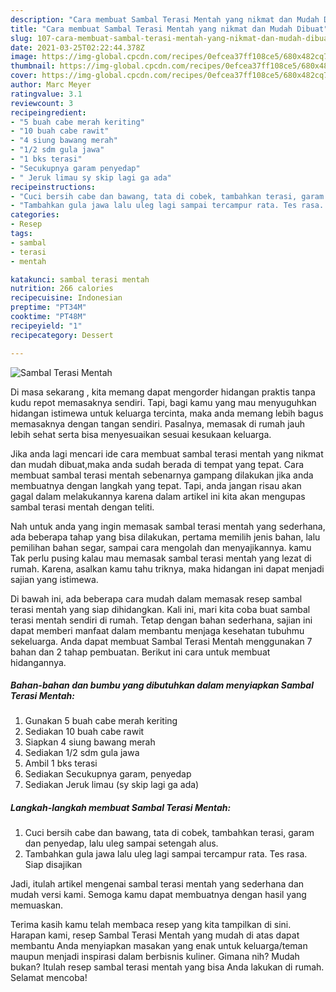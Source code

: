 ```yaml
---
description: "Cara membuat Sambal Terasi Mentah yang nikmat dan Mudah Dibuat"
title: "Cara membuat Sambal Terasi Mentah yang nikmat dan Mudah Dibuat"
slug: 107-cara-membuat-sambal-terasi-mentah-yang-nikmat-dan-mudah-dibuat
date: 2021-03-25T02:22:44.378Z
image: https://img-global.cpcdn.com/recipes/0efcea37ff108ce5/680x482cq70/sambal-terasi-mentah-foto-resep-utama.jpg
thumbnail: https://img-global.cpcdn.com/recipes/0efcea37ff108ce5/680x482cq70/sambal-terasi-mentah-foto-resep-utama.jpg
cover: https://img-global.cpcdn.com/recipes/0efcea37ff108ce5/680x482cq70/sambal-terasi-mentah-foto-resep-utama.jpg
author: Marc Meyer
ratingvalue: 3.1
reviewcount: 3
recipeingredient:
- "5 buah cabe merah keriting"
- "10 buah cabe rawit"
- "4 siung bawang merah"
- "1/2 sdm gula jawa"
- "1 bks terasi"
- "Secukupnya garam penyedap"
- " Jeruk limau sy skip lagi ga ada"
recipeinstructions:
- "Cuci bersih cabe dan bawang, tata di cobek, tambahkan terasi, garam dan penyedap, lalu uleg sampai setengah alus."
- "Tambahkan gula jawa lalu uleg lagi sampai tercampur rata. Tes rasa. Siap disajikan"
categories:
- Resep
tags:
- sambal
- terasi
- mentah

katakunci: sambal terasi mentah 
nutrition: 266 calories
recipecuisine: Indonesian
preptime: "PT34M"
cooktime: "PT48M"
recipeyield: "1"
recipecategory: Dessert

---
```



![Sambal Terasi Mentah](https://img-global.cpcdn.com/recipes/0efcea37ff108ce5/680x482cq70/sambal-terasi-mentah-foto-resep-utama.jpg)

Di masa  sekarang , kita memang dapat mengorder hidangan praktis tanpa kudu repot memasaknya sendiri. Tapi, bagi kamu yang mau menyuguhkan hidangan istimewa untuk keluarga tercinta, maka anda memang lebih bagus memasaknya dengan tangan sendiri. Pasalnya, memasak di rumah jauh lebih sehat serta bisa menyesuaikan sesuai kesukaan keluarga.

Jika anda lagi mencari ide cara membuat sambal terasi mentah yang nikmat dan mudah dibuat,maka anda sudah berada di tempat yang tepat. Cara membuat sambal terasi mentah  sebenarnya gampang dilakukan jika anda membuatnya dengan langkah yang tepat. Tapi, anda jangan risau akan gagal dalam melakukannya 
karena dalam artikel ini kita akan mengupas sambal terasi mentah dengan teliti.  



Nah untuk anda yang ingin memasak sambal terasi mentah yang sederhana, ada beberapa tahap yang bisa dilakukan, pertama memilih jenis bahan, lalu pemilihan bahan segar, sampai cara mengolah dan menyajikannya. kamu Tak perlu pusing kalau mau memasak sambal terasi mentah yang lezat di rumah. Karena, asalkan kamu  tahu triknya, maka hidangan ini dapat menjadi sajian yang istimewa.

Di bawah ini, ada beberapa cara mudah dalam memasak resep sambal terasi mentah yang siap dihidangkan. Kali ini, mari kita coba buat sambal terasi mentah sendiri di rumah. Tetap dengan bahan sederhana, sajian ini dapat memberi manfaat dalam membantu menjaga kesehatan tubuhmu sekeluarga. Anda dapat membuat Sambal Terasi Mentah menggunakan 7 bahan dan 2 tahap pembuatan. Berikut ini cara untuk membuat hidangannya.

<!--inarticleads1-->

##### Bahan-bahan dan bumbu yang dibutuhkan dalam menyiapkan Sambal Terasi Mentah:

1. Gunakan 5 buah cabe merah keriting
1. Sediakan 10 buah cabe rawit
1. Siapkan 4 siung bawang merah
1. Sediakan 1/2 sdm gula jawa
1. Ambil 1 bks terasi
1. Sediakan Secukupnya garam, penyedap
1. Sediakan  Jeruk limau (sy skip lagi ga ada)




<!--inarticleads2-->

##### Langkah-langkah membuat Sambal Terasi Mentah:

1. Cuci bersih cabe dan bawang, tata di cobek, tambahkan terasi, garam dan penyedap, lalu uleg sampai setengah alus.
1. Tambahkan gula jawa lalu uleg lagi sampai tercampur rata. Tes rasa. Siap disajikan




Jadi, itulah artikel mengenai  sambal terasi mentah  yang sederhana dan mudah versi kami. Semoga kamu dapat membuatnya dengan hasil yang memuaskan. 

Terima kasih kamu telah membaca resep yang kita tampilkan di sini. Harapan kami, resep  Sambal Terasi Mentah yang mudah di atas dapat membantu Anda menyiapkan masakan yang enak untuk keluarga/teman maupun menjadi inspirasi dalam berbisnis kuliner. Gimana nih? Mudah bukan? Itulah resep sambal terasi mentah yang bisa Anda lakukan di rumah. Selamat mencoba!

